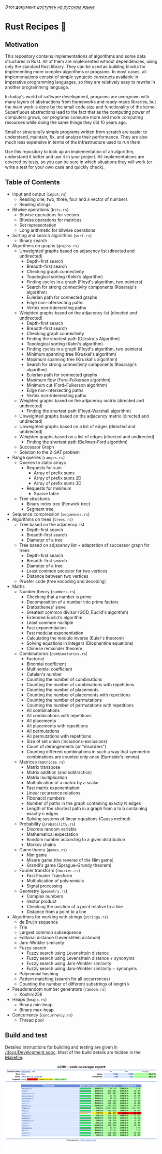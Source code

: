 _Этот документ [доступен на русском языке](/README.ru.md)_

# Rust Recipes 🍳

## Motivation

This repository contains implementations of algorithms and some data structures in Rust. All of them are implemented without dependencies, using only the standard Rust library. They can be used as building blocks for implementing more complex algorithms or programs. In most cases, all implementations consist of simple syntactic constructs available in imperative programming languages, so they are relatively easy to rewrite in another programming language.

In today's world of software development, programs are overgrown with many layers of abstractions from frameworks and ready-made libraries, but the main work is done by the small code size and functionality of the kernel. Superfluous abstractions lead to the fact that as the computing power of computers grows, our programs consume more and more computing resources while doing the same things they did 10 years ago.

Small or structurally simple programs written from scratch are easier to understand, maintain, fix, and analyze their performance. They are also much less expensive in terms of the infrastructure used to run them.

Use this repository to look up an implementation of an algorithm, understand it better and use it in your project. All implementations are covered by tests, so you can be sure in which situations they will work (or write a test for your own case and quickly check).

## Table of Contents

 * Input and output (`input.rs`)
   * Reading one, two, three, four and a vector of numbers
   * Reading strings
 * Bitwise operations (`bits.rs`)
   * Bitwise operations for vectors
   * Bitwise operations for matrices
   * Set representation
   * Long arithmetic for bitwise operations
 * Sorting and search algorithms (`sort.rs`)
   * Binary search
 * Algorithms on graphs (`graphs.rs`)
   * Unweighted graphs based on adjacency list (directed and undirected)
     * Depth-first search
     * Breadth-first search
     * Checking graph connectivity
     * Topological sorting (Kahn's algorithm)
     * Finding cycles in a graph (Floyd's algorithm, two pointers)
     * Search for strong connectivity components (Kosaraju's algorithm)
     * Eulerian path for connected graphs
     * Edge non-intersecting paths
     * Vertex non-intersecting paths
   * Weighted graphs based on the adjacency list (directed and undirected)
     * Depth-first search
     * Breadth-first search
     * Checking graph connectivity
     * Finding the shortest path (Dijkstra's Algorithm)
     * Topological sorting (Kahn's algorithm)
     * Finding cycles in a graph (Floyd's algorithm, two pointers)
     * Minimum spanning tree (Kruskal's algorithm)
     * Maximum spanning tree (Kruskal's algorithm)
     * Search for strong connectivity components (Kosaraju's algorithm)
     * Eulerian path for connected graphs
     * Maximum flow (Ford–Fulkerson algorithm)
     * Minimum cut (Ford–Fulkerson algorithm)
     * Edge non-intersecting paths
     * Vertex non-intersecting paths
   * Weighted graphs based on the adjacency matrix (directed and undirected)
     * Finding the shortest path (Floyd–Warshall algorithm)
   * Unweighted graphs based on the adjacency matrix (directed and undirected)
   * Unweighted graphs based on a list of edges (directed and undirected)
   * Weighted graphs based on a list of edges (directed and undirected)
     * Finding the shortest path (Bellman-Ford algorithm)
   * Successor Graph
   * Solution to the 2-SAT problem
 * Range queries (`ranges.rs`)
   * Queries to static arrays
     * Requests for sum
       * Array of prefix sums
       * Array of prefix sums 2D
       * Array of prefix sums 3D
     * Requests for minimum
       * Sparse table
   * Tree structures
      * Binary index tree (Fenwick tree)
      * Segment tree
 * Sequence compression (`sequences.rs`)
 * Algorithms on trees (`trees.rs`)
   * Tree based on the adjacency list
     * Depth-first search
     * Breadth-first search
     * Diameter of a tree
   * Tree based on adjacency list + adaptation of successor graph for trees
     * Depth-first search
     * Breadth-first search
     * Diameter of a tree
     * Least common ancestor for two vertices
     * Distance between two vertices
   * Pruefer code (tree encoding and decoding)
 * Maths
   * Number theory (`numbers.rs`)
     * Checking that a number is prime
     * Decomposition of a number into prime factors
     * Eratosthenes' sieve
     * Greatest common divisor (GСD, Euclid's algorithm)
     * Extended Euclid's algorithm
     * Least common multiple
     * Fast exponentiation
     * Fast modular exponentiation
     * Calculating the modulo inverse (Euler's theorem)
     * Solving equations in integers (Diophantine equations)
     * Chinese remainder theorem
   * Combinatorics (`combinatorics.rs`)
     * Factorial
     * Binomial coefficient
     * Multinomial coefficient
     * Catalan's number
     * Counting the number of combinations
     * Counting the number of combinations with repetitions
     * Counting the number of placements
     * Counting the number of placements with repetitions
     * Counting the number of permutations
     * Counting the number of permutations with repetitions
     * All combinations
     * All combinations with repetitions
     * All placements
     * All placements with repetitions
     * All permutations
     * All permutations with repetitions
     * Size of set union (inclusions-exclusions)
     * Count of derangements (or "disorders")
     * Counting different combinations in such a way that symmetric combinations are counted only once (Burnside's lemma)
   * Matrices (`matrices.rs`)
     * Matrix transpose
     * Matrix addition (and subtraction)
     * Matrix multiplication
     * Multiplication of a matrix by a scalar
     * Fast matrix exponentiation
     * Linear recurrence relations
     * Fibonacci numbers
     * Number of paths in the graph containing exactly N edges
     * Length of the shortest path in a graph from a to b containing exactly n edges
     * Solving systems of linear equations (Gauss method)
   * Probability (`probability.rs`)
     * Discrete random variable
     * Mathematical expectation
     * Random number according to a given distribution
     * Markov chains
   * Game theory (`games.rs`)
     * Nim game
     * Misere game (the reverse of the Nim game)
     * Grandi's game (Sprague–Grundy theorem)
   * Fourier transform (`fourier.rs`)
     * Fast Fourier Transform
     * Multiplication of polynomials
     * Signal processing
   * Geometry (`geometry.rs`)
     * Complex numbers
     * Vector product
     * Checking the position of a point relative to a line
     * Distance from a point to a line
 * Algorithms for working with strings (`strings.rs`)
   * de Bruijn sequence
   * Trie
   * Largest common subsequence
   * Editorial distance (Levenshtein distance)
   * Jaro-Winkler similarity
   * Fuzzy search
     * Fuzzy search using Levenshtein distance
     * Fuzzy search using Levenshtein distance + synonyms
     * Fuzzy search using Jaro-Winkler similarity
     * Fuzzy search using Jaro-Winkler similarity + synonyms
   * Polynomial hashing
   * Pattern matching (search for all occurrences)
   * Counting the number of different substrings of length k
 * Pseudorandom number generators (`random.rs`)
   * Xoshiro256
 * Heaps (`heaps.rs`)
   * Binary min-heap
   * Binary max-heap
 * Concurrency (`concurrency.rs`)
   * Thread pool

## Build and test

Detailed instructions for building and testing are given in [/docs/Development.adoc](/docs/Development.adoc). Most of the build details are hidden in the [Makefile](/Makefile).

![Code coverage](/docs/codecov.png "Code coverage")
